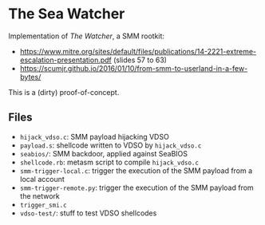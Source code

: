 # The Sea Watcher

Implementation of *The Watcher*, a SMM rootkit:

- https://www.mitre.org/sites/default/files/publications/14-2221-extreme-escalation-presentation.pdf
  (slides 57 to 63)
- https://scumjr.github.io/2016/01/10/from-smm-to-userland-in-a-few-bytes/

This is a (dirty) proof-of-concept.

## Files

- `hijack_vdso.c`: SMM payload hijacking VDSO
- `payload.s`: shellcode written to VDSO by `hijack_vdso.c`
- `seabios/`: SMM backdoor, applied against SeaBIOS
- `shellcode.rb`: metasm script to compile `hijack_vdso.c`
- `smm-trigger-local.c`: trigger the execution of the SMM payload from a local
  account
- `smm-trigger-remote.py`: trigger the execution of the SMM payload from the
  network
- `trigger_smi.c`
- `vdso-test/`: stuff to test VDSO shellcodes
